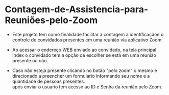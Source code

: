# Contagem-de-Assistencia-para-Reuniões-pelo-Zoom

- Este projeto tem como finalidade facilitar a contagem a identificaçãoe o controle de convidados presentes em uma reunião via aplicativo Zoom.<br/>
- Ao acessar o endereço WEB enviado ao convidado, na tela principal index o convidado tem a opção de escolher se está em uma reunião presente ou não.<br/> 

- Caso não esteja presente clicando no botão "pelo zoom" o mesmo é direcionado a preencher um formulario informando seu nome e a quantidade de pessoas presentes.<br/>
após enviar o usuario tem acesso ao ID e Senha da reunião pelo Zoom.
